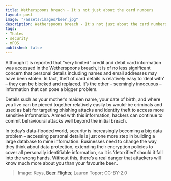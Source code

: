 ```yaml
---
title: Wetherspoons breach - It's not just about the card numbers
layout: post
image: "/assets/images/beer.jpg"
description: Wetherspoons breach - It's not just about the card numbers
tags:
- Thales
- security
- mPOS
published: false
---
```


Although it is reported that "very limited" credit and debit card information was accessed in the Wetherspoons breach, it is of no less significant concern that personal details including names and email addresses may have been stolen. In fact, theft of card details is relatively easy to ‘deal with’ – they can be blocked and replaced. It’s the other – seemingly innocuous – information that can pose a bigger problem.

Details such as your mother’s maiden name, your date of birth, and where you live can be pieced together relatively easily by would-be criminals and used as bait for targeting phishing attacks and identity theft to access more sensitive information. Armed with this information, hackers can continue to commit behavioural attacks well beyond the initial breach.

In today’s data-flooded world, security is increasingly becoming a big data problem – accessing personal details is just one more step in building a large database to mine information. Businesses need to change the way they think about data protection, extending their encryption policies to cover all personally identifiable information, so it is ‘detoxified’ should it fall into the wrong hands. Without this, there’s a real danger that attackers will know much more about you than your favourite beer..

> Image: Keys, [Beer Flights](https://flic.kr/p/zdbgxo); Lauren Topor; CC-BY-2.0

